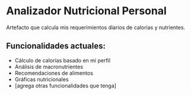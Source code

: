 # Analizador Nutricional Personal

Artefacto que calcula mis requerimientos diarios de calorías y nutrientes.

## Funcionalidades actuales:
- Cálculo de calorías basado en mi perfil
- Análisis de macronutrientes
- Recomendaciones de alimentos
- Gráficas nutricionales
- [agrega otras funcionalidades que tenga]

